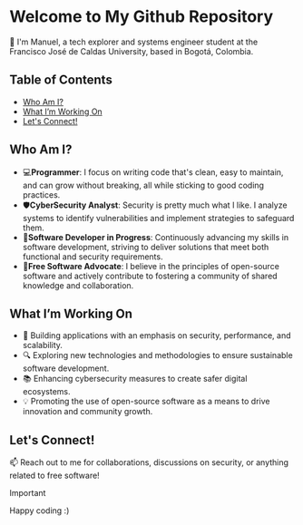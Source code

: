 # Welcome to My Github Repository

👋 I'm Manuel, a tech explorer and systems engineer student at the Francisco José de Caldas University, based in Bogotá, Colombia.

## Table of Contents
- [Who Am I?](#who-am-i)
- [What I’m Working On](#what-im-working-on)
- [Let's Connect!](#lets-connect)

## Who Am I?

  - 💻**Programmer**: I focus on writing code that's clean, easy to maintain, and can grow without breaking, all while sticking to good coding practices.
  - 🛡️**CyberSecurity Analyst**: Security is pretty much what I like. I analyze systems to identify vulnerabilities and implement strategies to safeguard them.
  - 🚀**Software Developer in Progress**: Continuously advancing my skills in software development, striving to deliver solutions that meet both functional and security requirements.
  - 🐧**Free Software Advocate**: I believe in the principles of open-source software and actively contribute to fostering a community of shared knowledge and collaboration.

## What I’m Working On

  - 🔧 Building applications with an emphasis on security, performance, and scalability.
  - 🔍 Exploring new technologies and methodologies to ensure sustainable software development.
  - 📚 Enhancing cybersecurity measures to create safer digital ecosystems.
  - 💡 Promoting the use of open-source software as a means to drive innovation and community growth.

## Let's Connect!

 📫 Reach out to me for collaborations, discussions on security, or anything related to free software!

> [!IMPORTANT]
> Happy coding :)
